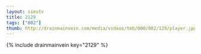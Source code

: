 ```yaml
--- 
layout: sieutv
title: 2129
tags: ["002"]
thumb: http://drainmainvein.com/media/videos/tmb/000/002/129/player.jpg
---
```

{% include drainmainvein key="2129" %} 
